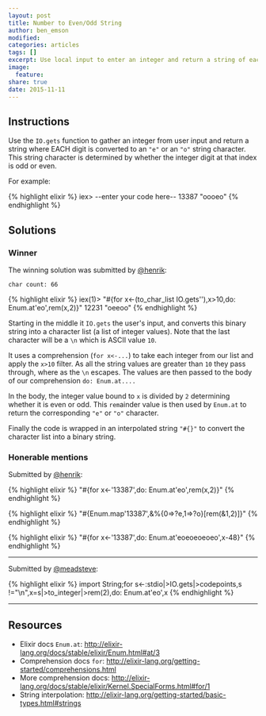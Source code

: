 ```yaml
---
layout: post
title: Number to Even/Odd String
author: ben_emson
modified:
categories: articles
tags: []
excerpt: Use local input to enter an integer and return a string of each digit being even/odd
image:
  feature:
share: true
date: 2015-11-11
---
```


## Instructions

Use the `IO.gets` function to gather an integer from user input and return
a string where EACH digit is converted to an `"e"` or an `"o"` string character.
This string character is determined by whether the integer digit at that index
is odd or even.

For example:

{% highlight elixir %}
iex> --enter your code here--
13387
"oooeo"
{% endhighlight %}

## Solutions

### Winner

The winning solution was submitted by [@henrik](https://twitter.com/henrik):

`char count: 66`

{% highlight elixir %}
iex(1)> "#{for x<-(to_char_list IO.gets''),x>10,do: Enum.at'eo',rem(x,2)}"
12231
"oeeoo"
{% endhighlight %}

Starting in the middle it `IO.gets` the user's input, and converts this binary
string into a character list (a list of integer values). Note that the last
character will be a `\n` which is ASCII value `10`. 

It uses a comprehension (`for x<-...`) to take each integer from our list and
apply the `x>10` filter. As all the string values are greater than `10` they
pass through, where as the `\n` escapes. The values are then passed to the body
of our comprehension `do: Enum.at....`

In the body, the integer value bound to `x` is divided by `2` determining whether it is even or
odd. This `rem`ainder value is then used by `Enum.at` to return the
corresponding `"e"` or `"o"` character.

Finally the code is wrapped in an interpolated string `"#{}"` to convert the
character list into a binary string.


### Honerable mentions

Submitted by [@henrik](https://twitter.com/henrik):

{% highlight elixir %}
"#{for x<-'13387',do: Enum.at'eo',rem(x,2)}"
{% endhighlight %}

{% highlight elixir %}
"#{Enum.map'13387',&%{0=>?e,1=>?o}[rem(&1,2)]}"
{% endhighlight %}

{% highlight elixir %}
"#{for x<-'13387',do: Enum.at'eoeoeoeoeo',x-48}"
{% endhighlight %}

---

Submitted by [@meadsteve](https://twitter.com/meadsteve):

{% highlight elixir %}
import String;for s<-:stdio|>IO.gets|>codepoints,s !="\n",x=s|>to_integer|>rem(2),do: Enum.at'eo',x
{% endhighlight %}

---

## Resources

* Elixir docs `Enum.at`:
  <http://elixir-lang.org/docs/stable/elixir/Enum.html#at/3>
* Comprehension docs `for`:
  <http://elixir-lang.org/getting-started/comprehensions.html>
* More comprehension docs:
  <http://elixir-lang.org/docs/stable/elixir/Kernel.SpecialForms.html#for/1>
* String interpolation:
  <http://elixir-lang.org/getting-started/basic-types.html#strings>



